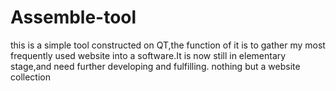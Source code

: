 # Assemble-tool
this is a simple tool constructed on QT,the function of it is to gather my most frequently used website into a software.It is now still in elementary stage,and need further developing and fulfilling.
nothing but a website collection
